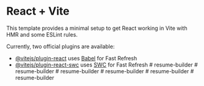 # React + Vite

This template provides a minimal setup to get React working in Vite with HMR and some ESLint rules.

Currently, two official plugins are available:

- [@vitejs/plugin-react](https://github.com/vitejs/vite-plugin-react/blob/main/packages/plugin-react/README.md) uses [Babel](https://babeljs.io/) for Fast Refresh
- [@vitejs/plugin-react-swc](https://github.com/vitejs/vite-plugin-react-swc) uses [SWC](https://swc.rs/) for Fast Refresh
#   r e s u m e - b u i l d e r  
 #   r e s u m e - b u i l d e r  
 #   r e s u m e - b u i l d e r  
 #   r e s u m e - b u i l d e r  
 #   r e s u m e - b u i l d e r  
 #   r e s u m e - b u i l d e r  
 